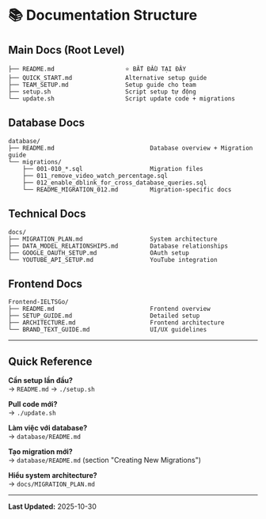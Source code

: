 # 📚 Documentation Structure

## Main Docs (Root Level)

```
├── README.md                    ⭐ BẮT ĐẦU TẠI ĐÂY
├── QUICK_START.md               Alternative setup guide
├── TEAM_SETUP.md                Setup guide cho team
├── setup.sh                     Script setup tự động
└── update.sh                    Script update code + migrations
```

## Database Docs

```
database/
├── README.md                           Database overview + Migration guide
└── migrations/
    ├── 001-010_*.sql                   Migration files
    ├── 011_remove_video_watch_percentage.sql
    ├── 012_enable_dblink_for_cross_database_queries.sql
    └── README_MIGRATION_012.md         Migration-specific docs
```

## Technical Docs

```
docs/
├── MIGRATION_PLAN.md                   System architecture
├── DATA_MODEL_RELATIONSHIPS.md         Database relationships
├── GOOGLE_OAUTH_SETUP.md               OAuth setup
└── YOUTUBE_API_SETUP.md                YouTube integration
```

## Frontend Docs

```
Frontend-IELTSGo/
├── README.md                           Frontend overview
├── SETUP_GUIDE.md                      Detailed setup
├── ARCHITECTURE.md                     Frontend architecture
└── BRAND_TEXT_GUIDE.md                 UI/UX guidelines
```

---

## Quick Reference

**Cần setup lần đầu?**  
→ `README.md` → `./setup.sh`

**Pull code mới?**  
→ `./update.sh`

**Làm việc với database?**  
→ `database/README.md`

**Tạo migration mới?**  
→ `database/README.md` (section "Creating New Migrations")

**Hiểu system architecture?**  
→ `docs/MIGRATION_PLAN.md`

---

**Last Updated:** 2025-10-30

